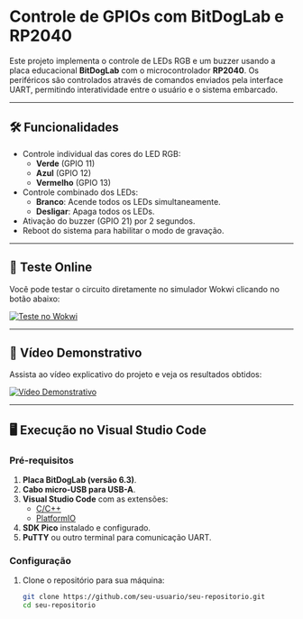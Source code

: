 # Controle de GPIOs com BitDogLab e RP2040

Este projeto implementa o controle de LEDs RGB e um buzzer usando a placa educacional **BitDogLab** com o microcontrolador **RP2040**. Os periféricos são controlados através de comandos enviados pela interface UART, permitindo interatividade entre o usuário e o sistema embarcado.

---

## 🛠️ Funcionalidades

- Controle individual das cores do LED RGB:
  - **Verde** (GPIO 11)
  - **Azul** (GPIO 12)
  - **Vermelho** (GPIO 13)
- Controle combinado dos LEDs:
  - **Branco**: Acende todos os LEDs simultaneamente.
  - **Desligar**: Apaga todos os LEDs.
- Ativação do buzzer (GPIO 21) por 2 segundos.
- Reboot do sistema para habilitar o modo de gravação.

---

## 🔗 Teste Online

Você pode testar o circuito diretamente no simulador Wokwi clicando no botão abaixo:

[![Teste no Wokwi](https://img.shields.io/badge/Simular%20no%20Wokwi-Testar%20Online-brightgreen)](https://wokwi.com/projects/420104833635443713)

---

## 🎥 Vídeo Demonstrativo

Assista ao vídeo explicativo do projeto e veja os resultados obtidos:

[![Vídeo Demonstrativo](https://img.shields.io/badge/Assistir-Vídeo-blue)](https://www.dropbox.com/scl/fi/jevku9wjif9zy1iechuxd/VID-20250109-WA0044.mp4?rlkey=4cb9qag7ziis20u8ivjgtvmdk&dl=0)

---

## 🖥️ Execução no Visual Studio Code

### Pré-requisitos
1. **Placa BitDogLab (versão 6.3)**.
2. **Cabo micro-USB para USB-A**.
3. **Visual Studio Code** com as extensões:
   - [C/C++](https://marketplace.visualstudio.com/items?itemName=ms-vscode.cpptools)
   - [PlatformIO](https://platformio.org/)
4. **SDK Pico** instalado e configurado.
5. **PuTTY** ou outro terminal para comunicação UART.

### Configuração
1. Clone o repositório para sua máquina:
   ```bash
   git clone https://github.com/seu-usuario/seu-repositorio.git
   cd seu-repositorio
